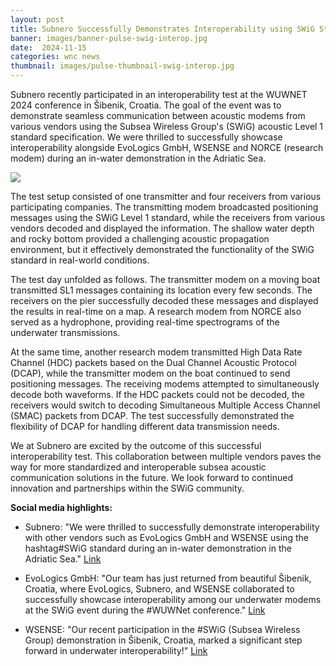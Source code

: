 ```yaml
---
layout: post
title: Subnero Successfully Demonstrates Interoperability using SWiG Standard at WUWNET 2024
banner: images/banner-pulse-swig-interop.jpg
date:  2024-11-15
categories: wnc news
thumbnail: images/pulse-thumbnail-swig-interop.jpg
---
```


Subnero recently participated in an interoperability test at the WUWNET 2024 conference in Šibenik, Croatia. The goal of the event was to demonstrate seamless communication between acoustic modems from various vendors using the Subsea Wireless Group's (SWiG) acoustic Level 1 standard specification. We were thrilled to successfully showcase interoperability alongside EvoLogics GmbH, WSENSE and NORCE (research modem) during an in-water demonstration in the Adriatic Sea.

<div class='pulse-img-div'>
    <img src="{{site.baseurl}}/images/swig-interop.png" class='pulse-img'>
</div>

The test setup consisted of one transmitter and four receivers from various participating companies. The transmitting modem broadcasted positioning messages using the SWiG Level 1 standard, while the receivers from various vendors decoded and displayed the information. The shallow water depth and rocky bottom provided a challenging acoustic propagation environment, but it effectively demonstrated the functionality of the SWiG standard in real-world conditions. 

The test day unfolded as follows. The transmitter modem on a moving boat transmitted SL1 messages containing its location every few seconds. The receivers on the pier successfully decoded these messages and displayed the results in real-time on a map. A research modem from NORCE also served as a hydrophone, providing real-time spectrograms of the underwater transmissions.

At the same time, another research modem transmitted High Data Rate Channel (HDC) packets based on the Dual Channel Acoustic Protocol (DCAP), while the transmitter modem on the boat continued to send positioning messages. The receiving modems attempted to simultaneously decode both waveforms. If the HDC packets could not be decoded, the receivers would switch to decoding Simultaneous Multiple Access Channel (SMAC) packets from DCAP. The test successfully demonstrated the flexibility of DCAP for handling different data transmission needs.

We at Subnero are excited by the outcome of this successful interoperability test.  This collaboration between multiple vendors paves the way for more standardized and interoperable subsea acoustic communication solutions in the future.  We look forward to continued innovation and partnerships within the SWiG community.

**Social media highlights:**

* Subnero: "We were thrilled to successfully demonstrate interoperability with other vendors such as EvoLogics GmbH and WSENSE using the hashtag#SWiG standard during an in-water demonstration in the Adriatic Sea." <a href="https://www.linkedin.com/posts/subnero_swig-wuwnet2024-swig-activity-7259144995218075648-7h0F" target="_blank">Link</a>

* EvoLogics GmbH: "Our team has just returned from beautiful Šibenik, Croatia, where EvoLogics, Subnero, and WSENSE collaborated to successfully showcase interoperability among our underwater modems at the SWiG event during the #WUWNet conference." <a href="https://www.linkedin.com/posts/evologics-gmbh_evologics-wuwnet-norce-activity-7259873544346472448-KrE7" target="_blank">Link</a>

* WSENSE:  "Our recent participation in the #SWiG (Subsea Wireless Group) demonstration in Šibenik, Croatia, marked a significant step forward in underwater interoperability!" <a href="https://www.linkedin.com/posts/wsense_swig-wsense-swigacoustic-activity-7261708120257675264-68mq" target="_blank">Link</a>
